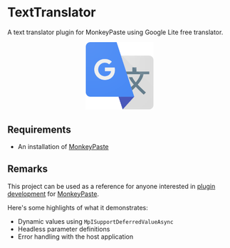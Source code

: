 # TextTranslator
A text translator plugin for MonkeyPaste using Google Lite free translator.
<p style="text-align: center;"><img style="width: 30%" src="icon.png" /></p>

## Requirements
- An installation of [MonkeyPaste](https://www.monkeypaste.com/download) 
## Remarks
This project can be used as a reference for anyone interested in [plugin development](https://www.monkeypaste.com/docs/plugins/plugin-development) for [MonkeyPaste](https://www.monkeypaste.com).

Here's some highlights of what it demonstrates:
- Dynamic values using `MpISupportDeferredValueAsync`
- Headless parameter definitions
- Error handling with the host application
